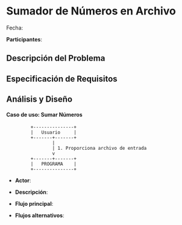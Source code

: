 # Sumador de Números en Archivo

Fecha:

**Participantes**:


## Descripción del Problema



## Especificación de Requisitos





## Análisis y Diseño





#### Caso de uso: Sumar Números

```
         +---------------+
         |   Usuario     |
         +-------+-------+
                 |
                 | 1. Proporciona archivo de entrada
                 v
         +-------+-------+
         |   PROGRAMA    |
         +---------------+
```

- **Actor**: 
- **Descripción**:

- **Flujo principal**:

	
- **Flujos alternativos**:
	
